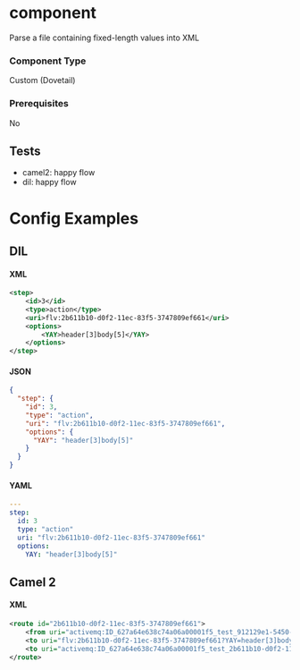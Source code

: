 # component

Parse a file containing fixed-length values into XML

### Component Type

Custom (Dovetail)

### Prerequisites

No

## Tests

- camel2: happy flow
- dil: happy flow

# Config Examples

## DIL

#### XML

```xml
<step>
    <id>3</id>
    <type>action</type>
    <uri>flv:2b611b10-d0f2-11ec-83f5-3747809ef661</uri>
    <options>
        <YAY>header[3]body[5]</YAY>
    </options>
</step>
```

#### JSON

```json
{
  "step": {
    "id": 3,
    "type": "action",
    "uri": "flv:2b611b10-d0f2-11ec-83f5-3747809ef661",
    "options": {
      "YAY": "header[3]body[5]"
    }
  }
}
```

#### YAML

```yaml
---
step:
  id: 3
  type: "action"
  uri: "flv:2b611b10-d0f2-11ec-83f5-3747809ef661"
  options:
    YAY: "header[3]body[5]"
```

## Camel 2

#### XML

```xml
<route id="2b611b10-d0f2-11ec-83f5-3747809ef661">
    <from uri="activemq:ID_627a64e638c74a06a00001f5_test_912129e1-5450-11ed-bc33-3b0a13123346"/>
    <to uri="flv:2b611b10-d0f2-11ec-83f5-3747809ef661?YAY=header[3]body[5]"/>
    <to uri="activemq:ID_627a64e638c74a06a00001f5_test_2b611b10-d0f2-11ec-83f5-3747809ef661?timeToLive=86400000"/>
</route>
```



